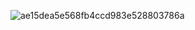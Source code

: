 ![ae15dea5e568fb4ccd983e528803786a](https://user-images.githubusercontent.com/111450445/206623136-6a70a03b-7952-4f57-943e-f25b0831faa3.jpg)
